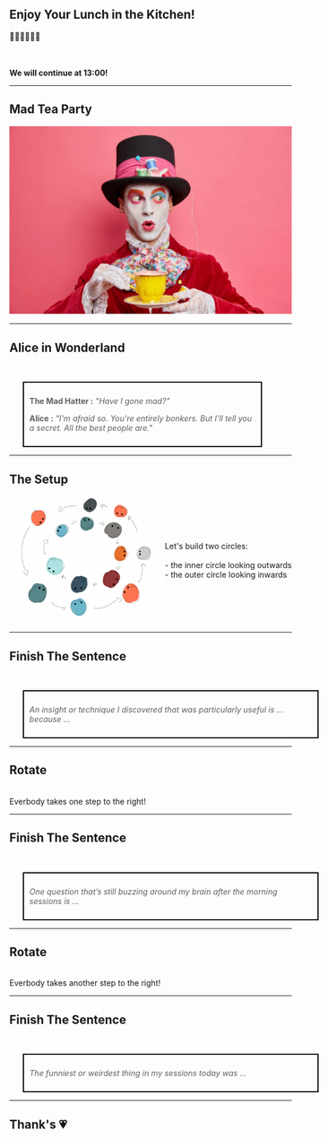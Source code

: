 ## Enjoy Your Lunch in the Kitchen! 

🥗🌽🥬🥟🍛🧆

<br></br>
**We will continue at 13:00!**

---

## Mad Tea Party

![images/mad-tea-party.png](./images/mad-tea-party.png)

---

## Alice in Wonderland

<br>
<div style="text-align: left;">
  <blockquote style="width: 80%; border: 2px solid black; padding: 10px;">
    <p><strong>The Mad Hatter :</strong> <em>"Have I gone mad?"</em></p>
    <p><strong>Alice :</strong> <em>"I'm afraid so. You're entirely bonkers. But I'll tell you a secret. All the best people are."</em></p>
  </blockquote>
</div>

---

## The Setup

<div style="display: flex; align-items: center; justify-content: flex-start;">
  <div style="flex: 1;">
    <img src="./images/mad-tea_ablauf.png" style="width: 100%" />
  </div>
  <div  style="text-align: left;">
    Let's build two circles: <br><br>
    - the inner circle looking outwards <br>
    - the outer circle looking inwards <br>
  </div>
</div>

---

## Finish The Sentence

<br>
<blockquote style="width: 100%; border: 2px solid black; padding: 10px;">
    <p><em>An insight or technique I discovered that was particularly useful is … because …</em></p>
</blockquote>

---

## Rotate

<br>
Everbody takes one step to the right!

---

## Finish The Sentence

<br>
<blockquote style="width: 100%; border: 2px solid black; padding: 10px;">
    <p><em>One question that’s still buzzing around my brain after the morning sessions is …</em></p>
</blockquote>

---

## Rotate

<br>
Everbody takes another step to the right!

---

## Finish The Sentence

<br>
<blockquote style="width: 100%; border: 2px solid black; padding: 10px;">
    <p><em>The funniest or weirdest thing in my sessions today was …</em></p>
</blockquote>

---

## Thank's 💗
